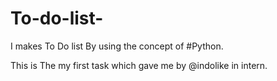 # To-do-list-
I makes To Do list By using the concept of #Python.

This is The my first task which gave me by @indolike in intern. 


